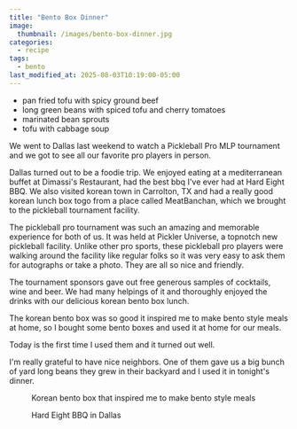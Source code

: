 ```yaml
---
title: "Bento Box Dinner"
image: 
  thumbnail: /images/bento-box-dinner.jpg
categories:
  - recipe
tags:
  - bento
last_modified_at: 2025-08-03T10:19:00-05:00
---
```


* pan fried tofu with spicy ground beef
* long green beans with spiced tofu and cherry tomatoes
* marinated bean sprouts 
* tofu with cabbage soup

We went to Dallas last weekend to watch a Pickleball Pro MLP tournament and we got to see all our favorite pro players in person. 

Dallas turned out to be a foodie trip. We enjoyed eating at a mediterranean buffet at Dimassi's Restaurant, had the best bbq I've ever had at Hard Eight BBQ. We also visited korean town in Carrolton, TX and had a really good korean lunch box togo from a place called MeatBanchan, which we brought to the pickleball tournament facility.

The pickleball pro tournament was such an amazing and memorable experience for both of us. It was held at Pickler Universe, a topnotch new pickleball facility. Unlike other pro sports, these pickleball pro players were walking around the facility like regular folks so it was very easy to ask them for autographs or take a photo. They are all so nice and friendly. 

The tournament sponsors gave out free generous samples of cocktails, wine and beer. We had many helpings of it and thoroughly enjoyed the drinks with our delicious korean bento box lunch. 

The korean bento box was so good it inspired me to make bento style meals at home, so I bought some bento boxes and used it at home for our meals.

Today is the first time I used them and it turned out well.

I'm really grateful to have nice neighbors. One of them gave us a big bunch of yard long beans they grew in their backyard and I used it in tonight's dinner.

<figure class="align-left">
  <a href="#"><img src="{{ '/images/meatbanchan-bento.jpg' | absolute_url }}" alt=""></a>
  <figcaption>Korean bento box that inspired me to make bento style meals</figcaption>
</figure> 

<figure class="align-left">
  <a href="#"><img src="{{ '/images/hardeight-bbq.jpg' | absolute_url }}" alt=""></a>
  <figcaption>Hard Eight BBQ in Dallas</figcaption>
</figure> 

